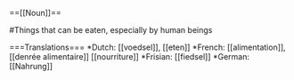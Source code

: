 ==[[Noun]]==

#Things that can be eaten, especially by human beings

===Translations===
*Dutch: [[voedsel]], [[eten]]
*French: [[alimentation]], [[denrée alimentaire]] [[nourriture]]
*Frisian: [[fiedsel]]
*German: [[Nahrung]]